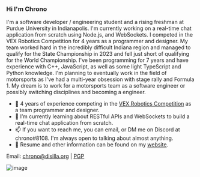 ### Hi I'm Chrono

I'm a software developer / engineering student and a rising freshman at Purdue University in Indianapolis. I'm currently working on a real-time chat application from scratch using Node.js, and WebSockets. I competed in the VEX Robotics Competition for 4 years as a programmer and designer. My team worked hard in the incredibly difficult Indiana region and managed to qualify for the State Championship in 2023 and fell just short of qualifying for the World Championship. I've been programming for 7 years and have experience with C++, JavaScript, as well as some light TypeScript and Python knowledge. I'm planning to eventually work in the field of motorsports as I've had a multi-year obsession with stage rally and Formula 1. My dream is to work for a motorsports team as a software engineer or possibly switching disciplines and becoming a engineer.

- 🤖 4 years of experience competing in the [VEX Robotics Competition](https://robotevents.com/teams/view/7701F) as a team programmer and designer.
- 🌱 I’m currently learning about RESTful APIs and WebSockets to build a real-time chat application from scratch.
- 📫 If you want to reach me, you can email, or DM me on Discord at chrono#8108. I'm always open to talking about almost anything.
- 📝 Resume and other information can be found on my [website](https://disilla.org).
  
Email: chrono@disilla.org | [PGP](https://keys.openpgp.org/vks/v1/by-fingerprint/D73F4017A24C6C5EBB7FD91BEDB6B1C6279BD018)

![image](https://user-images.githubusercontent.com/25267581/199243941-72f80331-534f-4bf4-913b-c2f90deb2708.png)
